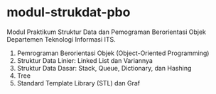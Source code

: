 # modul-strukdat-pbo
Modul Praktikum Struktur Data dan Pemograman Berorientasi Objek Departemen Teknologi Informasi ITS.

1. Pemrograman Berorientasi Objek (Object-Oriented Programming)
2. Struktur Data Linier: Linked List dan Variannya
3. Struktur Data Dasar: Stack, Queue, Dictionary, dan Hashing
4. Tree
5. Standard Template Library (STL) dan Graf